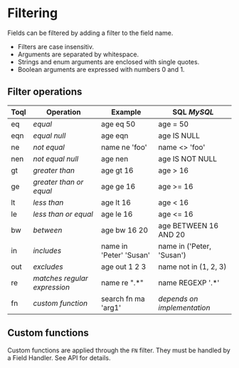 
# Filtering
 
Fields can be filtered by adding a filter to the field name. 

- Filters are case insensitiv.
- Arguments are separated by whitespace.
- Strings and enum arguments are enclosed with single quotes.
- Boolean arguments are expressed with numbers 0 and 1.


## Filter operations

Toql| Operation | Example | SQL _MySQL_
---|---|---|---
eq | _equal_	|	age eq 50  | age = 50 
eqn| _equal null_	|age eqn	|	age IS NULL  
ne	| _not equal_	|name ne 'foo'	|name <> 'foo'
nen | _not equal null_|	age nen|	age IS NOT NULL
gt | _greater than_ | age gt 16 | age > 16
ge | _greater than or equal_ | age ge 16 | age >= 16
lt | _less than_ | age lt 16 | age < 16
le | _less than or equal_ | age le 16 | age <= 16
bw | _between_ | age bw 16 20 | age BETWEEN 16 AND 20
in | _includes_ | name in 'Peter' 'Susan' | name in ('Peter, 'Susan')
out | _excludes_ | age out 1 2 3 | name not in (1, 2, 3)
re | _matches regular expression_ | name re ".\*" | name REGEXP '.*'
fn | _custom function_ | search fn ma 'arg1' | _depends on implementation_



## Custom functions
Custom functions are applied through the `FN` filter. They must be handled by a Field Handler. See API for details.

